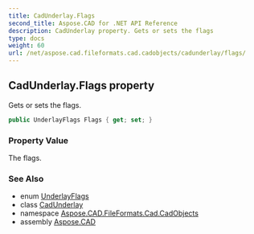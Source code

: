 ```yaml
---
title: CadUnderlay.Flags
second_title: Aspose.CAD for .NET API Reference
description: CadUnderlay property. Gets or sets the flags
type: docs
weight: 60
url: /net/aspose.cad.fileformats.cad.cadobjects/cadunderlay/flags/
---
```

## CadUnderlay.Flags property

Gets or sets the flags.

```csharp
public UnderlayFlags Flags { get; set; }
```

### Property Value

The flags.

### See Also

* enum [UnderlayFlags](../../underlayflags/)
* class [CadUnderlay](../)
* namespace [Aspose.CAD.FileFormats.Cad.CadObjects](../../cadunderlay/)
* assembly [Aspose.CAD](../../../)


